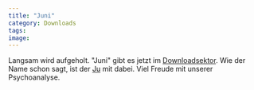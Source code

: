 ```yaml
---
title: "Juni"
category: Downloads
tags: 
image: 
---
```


Langsam wird aufgeholt. "Juni" gibt es jetzt im [Downloadsektor](/downloads). Wie der Name schon sagt, ist der [Ju](http://www.funkyfinca.de/) mit dabei. Viel Freude mit unserer Psychoanalyse.

